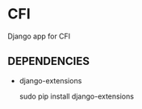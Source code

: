 # CFI
Django app for CFI


DEPENDENCIES
-------------
* django-extensions

	sudo pip install django-extensions
